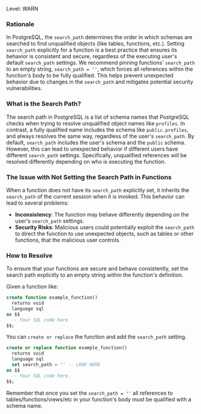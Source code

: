 
Level: WARN

### Rationale

In PostgreSQL, the `search_path` determines the order in which schemas are searched to find unqualified objects (like tables, functions, etc.). Setting `search_path` explicitly for a function is a best practice that ensures its behavior is consistent and secure, regardless of the executing user's default `search_path` settings. We recommend pinning functions' `search_path` to an empty string, `search_path = ''`, which forces all references within the function's body to be fully qualified. This helps prevent unexpected behavior due to changes in the `search_path` and mitigates potential security vulnerabilities.

### What is the Search Path?

The search path in PostgreSQL is a list of schema names that PostgreSQL checks when trying to resolve unqualified object names like `profiles`. In contrast, a fully qualified name includes the schema like `public.profiles`, and always resolves the same way, regardless of the user's `search_path`. By default, `search_path` includes the user's schema and the `public` schema. However, this can lead to unexpected behavior if different users have different `search_path` settings. Specifically, unqualified references will be resolved differently depending on who is executing the function.

### The Issue with Not Setting the Search Path in Functions

When a function does not have its `search_path` explicitly set, it inherits the `search_path` of the current session when it is invoked. This behavior can lead to several problems:

- **Inconsistency**: The function may behave differently depending on the user's `search_path` settings.
- **Security Risks**: Malicious users could potentially exploit the `search_path` to direct the function to use unexpected objects, such as tables or other functions, that the malicious user controls.

### How to Resolve

To ensure that your functions are secure and behave consistently, set the search path explicitly to an empty string within the function's definition.

Given a function like:

```sql
create function example_function()
  returns void
  language sql
as $$
  -- Your SQL code here
$$;
```

You can `create or replace` the function and add the `search_path` setting.

```sql
create or replace function example_function()
  returns void
  language sql
  set search_path = '' -- LOOK HERE
as $$
  -- Your SQL code here.
$$;
```

Remember that once you set the `search_path = ''` all references to tables/functions/views/etc in your function's body must be qualified with a schema name.
